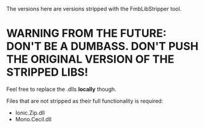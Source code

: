 The versions here are versions stripped with the FmbLibStripper tool.

# WARNING FROM THE FUTURE: DON'T BE A DUMBASS. DON'T PUSH THE ORIGINAL VERSION OF THE STRIPPED LIBS!

Feel free to replace the .dlls **locally** though.

Files that are not stripped as their full functionality is required:

* Ionic.Zip.dll
* Mono.Cecil.dll
